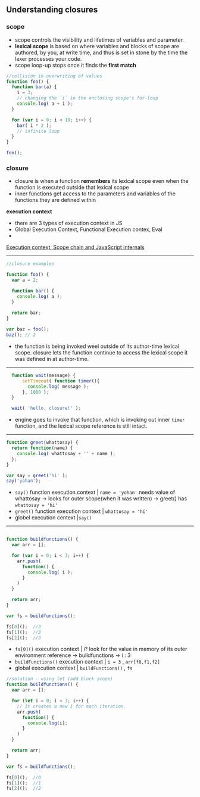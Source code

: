 ## Understanding closures

### scope

- scope controls the visibility and lifetimes of variables and parameter.
- **lexical scope** is based on where variables and blocks of scope are authored, by you, at write time, and thus is set in stone by the time the lexer processes your code.
- scope loop-up stops once it finds the **first match**


```js
//collision in overwriting of values
function foo() {
  function bar(a) {
    i = 3; 
    // changing the `i` in the enclosing scope's for-loop
    console.log( a + i );
  }

  for (var i = 0; i < 10; i++) {
    bar( i * 2 ); 
    // infinite loop 
  }
}

foo();
```

### closure

- closure is when a function **remembers** its lexical scope even when the function is executed outside that lexical scope
- inner functions get access to the parameters and variables of the functions they are defined within


**execution context**
- there are 3 types of execution context in JS
- Global Execution Context, Functional Execution contex, Eval 
- 

[Execution context, Scope chain and JavaScript internals](https://hackernoon.com/execution-context-in-javascript-319dd72e8e2c)

---

```js
//closure examples

function foo() {
  var a = 2;

  function bar() {
    console.log( a ); 
  }
  
  return bar;
}

var baz = foo();
baz(); // 2 

```

  - the function is being invoked weel outside of its author-time lexical scope. closure lets the function continue to access the lexical scope it was defined in at author-time.

---

```js
  function wait(message) {
      setTimeout( function timer(){
        console.log( message );
      }, 1000 );
  }

  wait( 'hello, closure!' );
```
  - engine goes to invoke that function, which is invoking out inner `timer` function, and the lexical scope reference is still intact.

---

```js
function greet(whattosay) {
  return function(name) {
    console.log( whattosay + '' + name );
  };
}

var say = greet('hi' );
say('yohan');
```

  - `say()` function execution context | `name = 'yohan'` 
     needs value of whattosay -> looks for outer scope(when it was written) -> greet() has `whattosay = 'hi'`
  - `greet()` function execution context | `whattosay = 'hi'`
  - globel execution centext |`say()`



---


```js

function buildfunctions() {
  var arr = [];

  for (var i = 0; i < 3; i++) {
    arr.push(
      function() {
        console.log( i );
      }
    )
  }

  return arr;
}

var fs = buildfunctions();

fs[0]();  //3
fs[1]();  //3
fs[2]();  //3

```
  - `fs[0]()` execution context | i? look for the value in memory of its outer environment reference -> buildfunctions -> i : 3
  - `buildFunctions()` execution context | `i = 3` , `arr[f0,f1,f2]`
  - global execution context | `buildFunctions()` , `fs`


```js
//solution - using let (add block scope)
function buildfunctions() {
  var arr = [];

  for (let i = 0; i < 3; i++) {
    // it creates a new i for each iteration. 
    arr.push(
      function() {
        console.log(i);
      }
    )
  }

  return arr;
}

var fs = buildfunctions();

fs[0]();  //0
fs[1]();  //1
fs[2]();  //2
```

